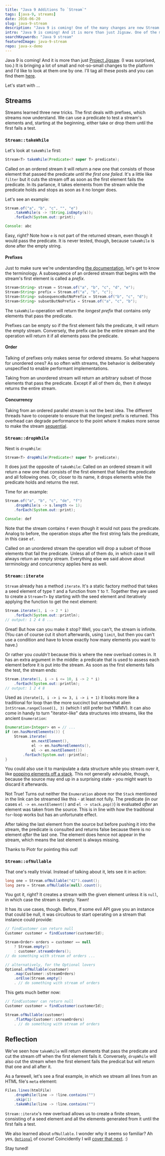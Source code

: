 ```yaml
---
title: "Java 9 Additions To `Stream`"
tags: [java-9, streams]
date: 2016-06-20
slug: java-9-stream
description: "Java 9 is coming! One of the many changes are new Stream methods: `takeWhile`, `dropWhile`, and `ofNullable`. For more fun with streams!"
intro: "Java 9 is coming! And it is more than just Jigsaw. One of the many changes are new Stream methods: `takeWhile`, `dropWhile`, and `ofNullable`. For more fun with streams!"
searchKeywords: "Java 9 stream"
featuredImage: java-9-stream
repo: java-x-demo
---
```


Java 9 is coming!
And it is more than just [Project Jigsaw](tag:project-jigsaw).
(I was surprised, too.) It is bringing a lot of small and not-so-small changes to the platform and I'd like to look at them one by one.
I'll tag all these posts and you can find them [here](tag:java-9).

Let's start with ...

## Streams

Streams learned three new tricks.
The first deals with prefixes, which streams now understand.
We can use a predicate to test a stream's elements and, starting at the beginning, either take or drop them until the first fails a test.

### `Stream::takeWhile`

Let's look at `takeWhile` first:

```java
Stream<T> takeWhile(Predicate<? super T> predicate);
```

Called on an ordered stream it will return a new one that consists of those element that passed the predicate *until the first one failed*.
It's a little like `filter` but it cuts the stream off as soon as the first element fails the predicate.
In its parlance, it takes elements from the stream while the predicate holds and stops as soon as it no longer does.

Let's see an example:

```java
Stream.of("a", "b", "c", "", "e")
	.takeWhile(s -> !String.isEmpty(s));
	.forEach(System.out::print);

Console: abc
```

Easy, right?
Note how `e` is not part of the returned stream, even though it would pass the predicate.
It is never tested, though, because `takeWhile` is done after the empty string.

#### Prefixes

Just to make sure we're understanding [the documentation](http://download.java.net/java/jdk9/docs/api/java/util/stream/Stream.html#takeWhile-java.util.function.Predicate-), let's get to know the terminology.
A subsequence of an ordered stream that begins with the stream's first element is called a *prefix*.

```java
Stream<String> stream = Stream.of("a", "b", "c", "d", "e");
Stream<String> prefix = Stream.of("a", "b", "c");
Stream<String> subsequenceButNoPrefix = Stream.of("b", "c", "d");
Stream<String> subsetButNoPrefix = Stream.of("a", "c", "b");
```

The `takeWhile`-operation will return the *longest prefix* that contains only elements that pass the predicate.

Prefixes can be empty so if the first element fails the predicate, it will return the empty stream.
Conversely, the prefix can be the entire stream and the operation will return it if all elements pass the predicate.

#### Order

Talking of prefixes only makes sense for ordered streams.
So what happens for unordered ones?
As so often with streams, the behavior is deliberately unspecified to enable performant implementations.

Taking from an unordered stream will return an arbitrary subset of those elements that pass the predicate.
Except if all of them do, then it *always* returns the entire stream.

#### Concurrency

Taking from an ordered parallel stream is not the best idea.
The different threads have to cooperate to ensure that the longest prefix is returned.
This overhead can degrade performance to the point where it makes more sense to make the stream [sequential](http://download.java.net/java/jdk9/docs/api/java/util/stream/BaseStream.html#sequential--).

### `Stream::dropWhile`

Next is `dropWhile`:

```java
Stream<T> dropWhile(Predicate<? super T> predicate);
```

It does just the opposite of `takeWhile`: Called on an ordered stream it will return a new one that consists of the first element that failed the predicate and all following ones.
Or, closer to its name, it drops elements while the predicate holds and returns the rest.

Time for an example:

```java
Stream.of("a", "b", "c", "de", "f")
	.dropWhile(s -> s.length <= 1);
	.forEach(System.out::print);

Console: def
```

Note that the stream contains `f` even though it would not pass the predicate.
Analog to before, the operation stops after the first string fails the predicate, in this case `ef`.

Called on an unordered stream the operation will drop a subset of those elements that fail the predicate.
Unless all of them do, in which case it will always return an empty stream.
Everything else we said above about terminology and concurrency applies here as well.

### `Stream::iterate`

`Stream` already has a method `iterate`.
It's a static factory method that takes a seed element of type `T` and a function from `T` to `T`.
Together they are used to create a `Stream<T>` by starting with the seed element and iteratively applying the function to get the next element:

```java
Stream.iterate(1, i -> 2 * i)
	.forEach(System.out::println);
// output: 1 2 4 8 ...
```

Great!
But how can you make it stop?
Well, you can't, the stream is infinite.
(You can of course cut it short afterwards, using `limit`, but then you can't use a condition and have to know exactly how many elements you want to have.)

Or rather you *couldn't* because this is where the new overload comes in.
It has an extra argument in the middle: a predicate that is used to assess each element before it is put into the stream.
As soon as the first elements fails the test, the stream ends:

```java
Stream.iterate(1, i -> i <= 10, i -> 2 * i)
	.forEach(System.out::println);
// output: 1 2 4 8
```

Used as `iterate(1, i -> i <= 3, i -> i + 1)` it looks more like a traditional for loop than the more succinct but somewhat alien `IntStream.rangeClosed(1, 3)` (which I still prefer but YMMV).
It can also come in handy to turn "iterator-like" data structures into streams, like the ancient `Enumeration`:

```java
Enumeration<Integer> en = // ...
if (en.hasMoreElements()) {
	Stream.iterate(
			en.nextElement(),
			el -> en.hasMoreElements(),
			el -> en.nextElement())
		.forEach(System.out::println);
}
```

You could also use it to manipulate a data structure while you stream over it, like [popping elements off a stack](http://stackoverflow.com/q/38159906/2525313).
This not generally advisable, though, because the source may end up in a surprising state - you might want to discard it afterwards.

<admonition type="note">

Not True!
Turns out neither the `Enumeration` above nor the `Stack` mentioned in the link can be streamed like this - at least not fully.
The predicate (in our cases `el -> en.nextElement()` and `el -> stack.pop()`) is evaluated *after* an element was taken from the source.
This is in line with how the traditional `for`-loop works but has an unfortunate effect.

After taking the last element from the source but before pushing it into the stream, the predicate is consulted and returns false because there is no element *after* the last one.
The element does hence not appear in the stream, which means the last element is always missing.

Thanks to Piotr for pointing this out!

</admonition>

### `Stream::ofNullable`

That one's really trivial.
Instead of talking about it, lets see it in action:

```java
long one = Stream.ofNullable("42").count();
long zero = Stream.ofNullable(null).count();
```

You got it, right?
It creates a stream with the given element unless it is `null`, in which case the stream is empty.
Yawn!

It has its use cases, though.
Before, if some evil API gave you an instance that could be null, it was circuitous to start operating on a stream that instance could provide:

```java
// findCustomer can return null
Customer customer = findCustomer(customerId);

Stream<Order> orders = customer == null
	? Stream.empty()
	: customer.streamOrders();
// do something with stream of orders ...

// alternatively, for the Optional lovers
Optional.ofNullable(customer)
	.map(Customer::streamOrders)
	.orElse(Stream.empty()
	. // do something with stream of orders
```

This gets much better now:

```java
// findCustomer can return null
Customer customer = findCustomer(customerId);

Stream.ofNullable(customer)
	.flatMap(Customer::streamOrders)
	. // do something with stream of orders
```

## Reflection

We've seen how `takeWhile` will return elements that pass the predicate and cut the stream off when the first element fails it.
Conversely, `dropWhile` will also cut the stream when the first element fails the predicat but will return that one and all after it.

As a farewell, let's see a final example, in which we stream all lines from an HTML file's `meta` element:

```java
Files.lines(htmlFile)
	.dropWhile(line -> !line.contains("")
	.skip(1)
	.takeWhile(line -> !line.contains("")
```

`Stream::iterate`'s new overload allows us to create a finite stream, consisting of a seed element and all the elements generated from it until the first fails a test.

We also learned about `ofNullable`.
I wonder why it seems so familiar?
Ah yes, [`Optional`](tag:optional) of course!
Coincidently I will [cover that next](java-9-optional).
:)

Stay tuned!
